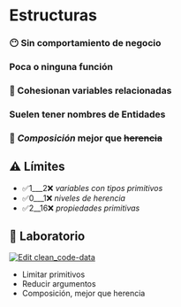 # Estructuras

### 😶 Sin comportamiento de negocio

### Poca o ninguna función

### 💞 Cohesionan variables relacionadas

### Suelen tener nombres de Entidades

### 👴 _Composición_ mejor que ~~herencia~~

## ⚠️ Límites

- ✅1___2❌ _variables con tipos primitivos_
- ✅0___1❌ _niveles de herencia_
- ✅2__16❌ _propiedades primitivas_

## 📝 Laboratorio

[![Edit clean_code-data](https://codesandbox.io/static/img/play-codesandbox.svg)](https://codesandbox.io/s/cleancode-data-tj1w0?expanddevtools=1&fontsize=14&hidenavigation=1&previewwindow=tests&theme=dark)

- Limitar primitivos
- Reducir argumentos
- Composición, mejor que herencia